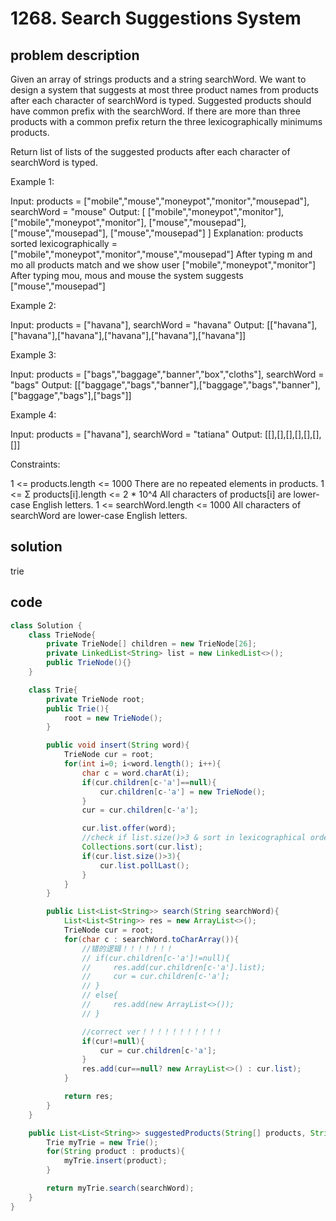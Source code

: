 # 1268. Search Suggestions System

## problem description

Given an array of strings products and a string searchWord. We want to design a system that suggests at most three product names from products after each character of searchWord is typed. Suggested products should have common prefix with the searchWord. If there are more than three products with a common prefix return the three lexicographically minimums products.

Return list of lists of the suggested products after each character of searchWord is typed.

Example 1:

Input: products = ["mobile","mouse","moneypot","monitor","mousepad"], searchWord = "mouse"
Output: [
["mobile","moneypot","monitor"],
["mobile","moneypot","monitor"],
["mouse","mousepad"],
["mouse","mousepad"],
["mouse","mousepad"]
]
Explanation: products sorted lexicographically = ["mobile","moneypot","monitor","mouse","mousepad"]
After typing m and mo all products match and we show user ["mobile","moneypot","monitor"]
After typing mou, mous and mouse the system suggests ["mouse","mousepad"]

Example 2:

Input: products = ["havana"], searchWord = "havana"
Output: [["havana"],["havana"],["havana"],["havana"],["havana"],["havana"]]

Example 3:

Input: products = ["bags","baggage","banner","box","cloths"], searchWord = "bags"
Output: [["baggage","bags","banner"],["baggage","bags","banner"],["baggage","bags"],["bags"]]

Example 4:

Input: products = ["havana"], searchWord = "tatiana"
Output: [[],[],[],[],[],[],[]]

Constraints:

1 <= products.length <= 1000
There are no repeated elements in products.
1 <= Σ products[i].length <= 2 \* 10^4
All characters of products[i] are lower-case English letters.
1 <= searchWord.length <= 1000
All characters of searchWord are lower-case English letters.

## solution

trie

## code

```java
class Solution {
    class TrieNode{
        private TrieNode[] children = new TrieNode[26];
        private LinkedList<String> list = new LinkedList<>();
        public TrieNode(){}
    }

    class Trie{
        private TrieNode root;
        public Trie(){
            root = new TrieNode();
        }

        public void insert(String word){
            TrieNode cur = root;
            for(int i=0; i<word.length(); i++){
                char c = word.charAt(i);
                if(cur.children[c-'a']==null){
                    cur.children[c-'a'] = new TrieNode();
                }
                cur = cur.children[c-'a'];

                cur.list.offer(word);
                //check if list.size()>3 & sort in lexicographical order
                Collections.sort(cur.list);
                if(cur.list.size()>3){
                    cur.list.pollLast();
                }
            }
        }

        public List<List<String>> search(String searchWord){
            List<List<String>> res = new ArrayList<>();
            TrieNode cur = root;
            for(char c : searchWord.toCharArray()){
                //错的逻辑！！！！！！！
                // if(cur.children[c-'a']!=null){
                //     res.add(cur.children[c-'a'].list);
                //     cur = cur.children[c-'a'];
                // }
                // else{
                //     res.add(new ArrayList<>());
                // }

                //correct ver！！！！！！！！！！！
                if(cur!=null){
                    cur = cur.children[c-'a'];
                }
                res.add(cur==null? new ArrayList<>() : cur.list);
            }

            return res;
        }
    }

    public List<List<String>> suggestedProducts(String[] products, String searchWord) {
        Trie myTrie = new Trie();
        for(String product : products){
            myTrie.insert(product);
        }

        return myTrie.search(searchWord);
    }
}
```
